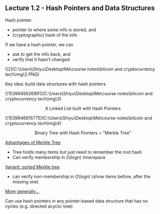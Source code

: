 ## Lecture 1.2 - Hash Pointers and Data Structures



Hash pointer:

- pointer to where some info is stored, and
- (cryptographic) hash of the info

If we have a hash pointer, we can

- ask to get the info back, and
- verify that it hasn't changed

![2](C:\Users\Shiyu\Desktop\Me\course notes\bitcoin and cryptocurrency tech\img\2.PNG)

Key idea: build data structures with hash pointers

![1539945626891](C:\Users\Shiyu\Desktop\Me\course notes\bitcoin and cryptocurrency tech\img\3)

<center>A Linked List built with Hash Pointers</center>

![1539946815775](C:\Users\Shiyu\Desktop\Me\course notes\bitcoin and cryptocurrency tech\img\4)

<center>Binary Tree with Hash Pointers = "Merkle Tree"</center>

<u>Advantages of Merkle Tree</u>

- Tree holds many items but just need to remember the root hash
- Can verify membership in $O(logn)$ time/space

<u>Variant: sorted Merkle tree</u>

- can verify non-membership in $O(logn)$ (show items before, after the missing one)

<u>More generally...</u>

Can use hash pointers in any pointer-based data structure that has no cycles (e.g. directed acyclic tree)

